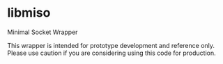 # libmiso
Minimal Socket Wrapper

This wrapper is intended for prototype development and reference only. Please use caution if you are considering using this code for production.

